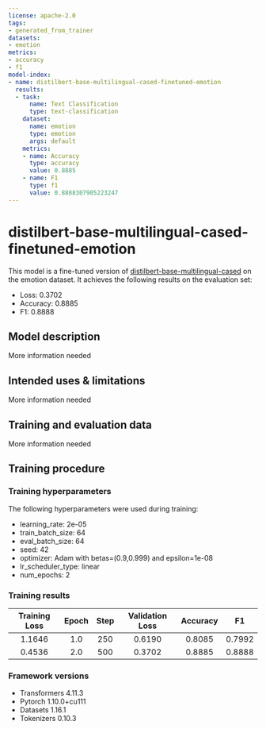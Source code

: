 ```yaml
---
license: apache-2.0
tags:
- generated_from_trainer
datasets:
- emotion
metrics:
- accuracy
- f1
model-index:
- name: distilbert-base-multilingual-cased-finetuned-emotion
  results:
  - task:
      name: Text Classification
      type: text-classification
    dataset:
      name: emotion
      type: emotion
      args: default
    metrics:
    - name: Accuracy
      type: accuracy
      value: 0.8885
    - name: F1
      type: f1
      value: 0.8888307905223247
---
```


<!-- This model card has been generated automatically according to the information the Trainer had access to. You
should probably proofread and complete it, then remove this comment. -->

# distilbert-base-multilingual-cased-finetuned-emotion

This model is a fine-tuned version of [distilbert-base-multilingual-cased](https://huggingface.co/distilbert-base-multilingual-cased) on the emotion dataset.
It achieves the following results on the evaluation set:
- Loss: 0.3702
- Accuracy: 0.8885
- F1: 0.8888

## Model description

More information needed

## Intended uses & limitations

More information needed

## Training and evaluation data

More information needed

## Training procedure

### Training hyperparameters

The following hyperparameters were used during training:
- learning_rate: 2e-05
- train_batch_size: 64
- eval_batch_size: 64
- seed: 42
- optimizer: Adam with betas=(0.9,0.999) and epsilon=1e-08
- lr_scheduler_type: linear
- num_epochs: 2

### Training results

| Training Loss | Epoch | Step | Validation Loss | Accuracy | F1     |
|:-------------:|:-----:|:----:|:---------------:|:--------:|:------:|
| 1.1646        | 1.0   | 250  | 0.6190          | 0.8085   | 0.7992 |
| 0.4536        | 2.0   | 500  | 0.3702          | 0.8885   | 0.8888 |


### Framework versions

- Transformers 4.11.3
- Pytorch 1.10.0+cu111
- Datasets 1.16.1
- Tokenizers 0.10.3
